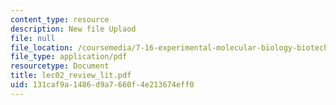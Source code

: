 ```yaml
---
content_type: resource
description: New file Uplaod
file: null
file_location: /coursemedia/7-16-experimental-molecular-biology-biotechnology-ii-spring-2005/131caf9a1486d9a7660f4e213674eff0_lec02_review_lit.pdf
file_type: application/pdf
resourcetype: Document
title: lec02_review_lit.pdf
uid: 131caf9a-1486-d9a7-660f-4e213674eff0
---
```

